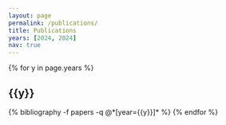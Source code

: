 ```yaml
---
layout: page
permalink: /publications/
title: Publications
years: [2024, 2024]
nav: true
---
```


<div class="publications">

{% for y in page.years %}
  <h2 class="year">{{y}}</h2>
{% bibliography -f papers -q @*[year={{y}}]* %}
{% endfor %}
</div> 